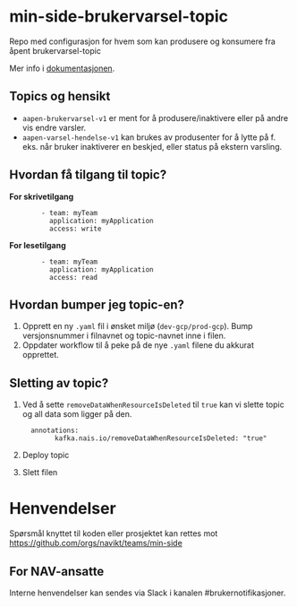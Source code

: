 # min-side-brukervarsel-topic

Repo med configurasjon for hvem som kan produsere og konsumere fra åpent brukervarsel-topic

Mer info i [dokumentasjonen](https://tms-dokumentasjon.intern.nav.no/varsler).

## Topics og hensikt

- `aapen-brukervarsel-v1` er ment for å produsere/inaktivere eller på andre vis endre varsler.
- `aapen-varsel-hendelse-v1` kan brukes av produsenter for å lytte på f. eks. når bruker inaktiverer en beskjed, eller status på ekstern varsling.

## Hvordan få tilgang til topic?

**For skrivetilgang**

```
        - team: myTeam
          application: myApplication
          access: write 
```
**For lesetilgang**

```
        - team: myTeam
          application: myApplication
          access: read 
```

## Hvordan bumper jeg topic-en?

1. Opprett en ny `.yaml` fil i ønsket miljø (`dev-gcp/prod-gcp`). Bump versjonsnummer i filnavnet og topic-navnet inne i filen.
2. Oppdater workflow til å peke på de nye `.yaml` filene du akkurat opprettet.  

 ## Sletting av topic?
1. Ved å sette `removeDataWhenResourceIsDeleted` til `true` kan vi slette topic og all data som ligger på den.  

    ```
      annotations:
            kafka.nais.io/removeDataWhenResourceIsDeleted: "true"
    ```
2. Deploy topic
3. Slett filen 

# Henvendelser

Spørsmål knyttet til koden eller prosjektet kan rettes mot https://github.com/orgs/navikt/teams/min-side


## For NAV-ansatte

Interne henvendelser kan sendes via Slack i kanalen #brukernotifikasjoner.
